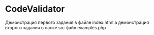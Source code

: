 # CodeValidator
Демонстрация первого задания в файле index.html а демонстрация второго задания в папке src файл examples.php
